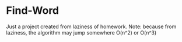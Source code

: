 # Find-Word
Just a project created from laziness of homework.
Note: because from laziness, the algorithm may jump somewhere O(n^2) or O(n^3)
